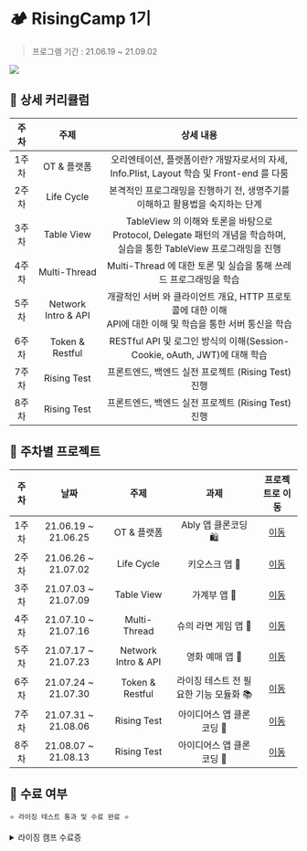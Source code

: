 # 🏕 RisingCamp 1기 
> 프로그램 기간 : 21.06.19 ~ 21.09.02   

<img src="https://user-images.githubusercontent.com/77331348/150845690-b25db907-c937-4f9e-926d-148a49617872.png">

## 📌 상세 커리큘럼
| 주차 | 주제 | 상세 내용 |
| :----------: | :----------: | :----------: |
| 1주차 | OT & 플랫폼 | 오리엔테이션, 플랫폼이란? 개발자로서의 자세, Info.Plist, Layout 학습 및 Front-end 를 다룸 |
| 2주차 | Life Cycle | 본격적인 프로그래밍을 진행하기 전, 생명주기를 이해하고 활용법을 숙지하는 단계 |
| 3주차 | Table View | TableView 의 이해와 토론을 바탕으로 Protocol, Delegate 패턴의 개념을 학습하며, <br> 실습을 통한 TableView 프로그래밍을 진행 |
| 4주차 | Multi-Thread | Multi-Thread 에 대한 토론 및 실습을 통해 쓰레드 프로그래밍을 학습 |
| 5주차 | Network Intro & API | 개괄적인 서버 와 클라이언트 개요, HTTP 프로토콜에 대한 이해 <br>  API에 대한 이해 및 학습을 통한 서버 통신을 학습 |
| 6주차 | Token & Restful | RESTful API 및 로그인 방식의 이해(Session-Cookie, oAuth, JWT)에 대해 학습 |
| 7주차 | Rising Test | 프론트엔드, 백엔드 실전 프로젝트 (Rising Test) 진행 |
| 8주차 | Rising Test | 프론트엔드, 백엔드 실전 프로젝트 (Rising Test) 진행 |


## 📌 주차별 프로젝트
| 주차 | 날짜 | 주제 | 과제 |  프로젝트로 이동  |   
| :----------: | :----------: | :----------: | :----------: | :----------: | 
| 1주차 | 21.06.19 ~ 21.06.25 | OT & 플랫폼 | Ably 앱 클론코딩 🛍 | [이동](https://github.com/soobin-k/RisingCamp/tree/main/Week1_Ably) |
| 2주차 | 21.06.26 ~ 21.07.02 | Life Cycle | 키오스크 앱 🍔 | [이동](https://github.com/soobin-k/RisingCamp/tree/main/Week2_OrderApp) |
| 3주차 | 21.07.03 ~ 21.07.09 | Table View | 가계부 앱 📕 | [이동](https://github.com/soobin-k/RisingCamp/tree/main/Week3_AccountBook) |
| 4주차 | 21.07.10 ~ 21.07.16 | Multi-Thread | 슈의 라면 게임 앱 🍜 | [이동](https://github.com/soobin-k/RisingCamp/tree/main/Week4_MultiThreadGame) |
| 5주차 | 21.07.17 ~ 21.07.23 | Network Intro & API | 영화 예매 앱 🍿 | [이동](https://github.com/soobin-k/RisingCamp/tree/main/Week5_MovieInfoApp) |
| 6주차 | 21.07.24 ~ 21.07.30 | Token & Restful | 라이징 테스트 전 필요한 기능 모듈화 📚 | [이동](https://github.com/soobin-k/RisingCamp/tree/main/Week6_Modularity) |
| 7주차 | 21.07.31 ~ 21.08.06 | Rising Test | 아이디어스 앱 클론코딩 🧡 | [이동](https://github.com/mock-rc1/idus_test_iOS_Chobi) |
| 8주차 | 21.08.07 ~ 21.08.13 | Rising Test | 아이디어스 앱 클론코딩 🧡 | [이동](https://github.com/mock-rc1/idus_test_iOS_Chobi) |

## 📌 수료 여부

`⭐️ 라이징 테스트 통과 및 수료 완료 ⭐️`
<details markdown="1">
<summary>라이징 캠프 수료증</summary>

![라이징 캠프 수료증](https://user-images.githubusercontent.com/77331348/150853650-7b5847d0-b488-4fbe-9777-dad675345490.png)

</details>
